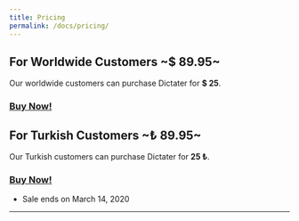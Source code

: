 ```yaml
---
title: Pricing
permalink: /docs/pricing/
---
```


## For Worldwide Customers ~**$ 89.95**~
Our worldwide customers can purchase Dictater for **$ 25**.


### [**Buy Now!**](https://iyzi.link/AAqZ_g)

## For Turkish Customers ~**₺ 89.95**~

Our Turkish customers can purchase Dictater for **25 ₺**.

### [**Buy Now!**](https://www.shopier.com/ShowProductNew/products.php?id=1398103)
* Sale ends on March 14, 2020
---

### <i class="fa fa-cc-visa" aria-hidden="true"></i> <i class="fa fa-cc-mastercard" aria-hidden="true"></i> <i class="fa fa-cc-amex" aria-hidden="true"></i>
